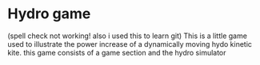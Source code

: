# Hydro game
(spell check not working! also i used this to learn git)
This is a little game used to illustrate the power increase of a dynamically moving hydo kinetic kite.
this game consists of a game section and the hydro simulator
